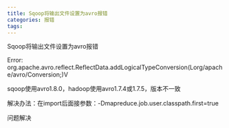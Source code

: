 ```yaml
---
title: Sqoop将输出文件设置为avro报错
categories: 报错
tags: 
---
```

Sqoop将输出文件设置为avro报错

Error:
org.apache.avro.reflect.ReflectData.addLogicalTypeConversion(Lorg/apache/avro/Conversion;)V

sqoop使用avro1.8.0，hadoop使用avro1.7.4或1.7.5，版本不一致

解决办法：在import后面接参数：-Dmapreduce.job.user.classpath.first=true

问题解决

